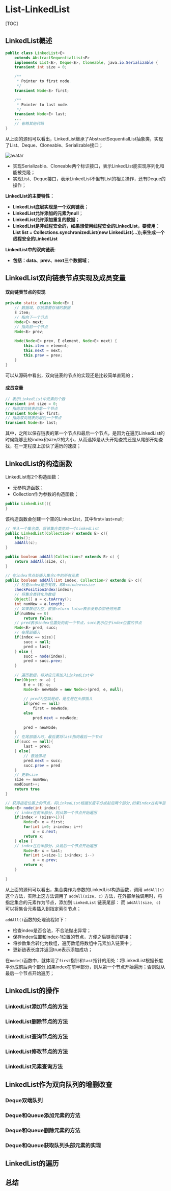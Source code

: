 # List-LinkedList

[TOC]

## LinkedList概述

```java
public class LinkedList<E>
    extends AbstractSequentialList<E>
    implements List<E>, Deque<E>, Cloneable, java.io.Serializable {
    transient int size = 0;

    /**
     * Pointer to first node.
     */
    transient Node<E> first;

    /**
     * Pointer to last node.
     */
    transient Node<E> last;
    ...
    // 省略其他代码
}
```

从上面的源码可以看出，LinkedList继承了AbstractSequentialList抽象类，实现了List、Deque、Cloneable、Serializable接口；

![avatar](F:\找工作\Java基础\Java\images\LinkedListUML.png)

- 实现Serializable、Cloneable两个标识接口，表示LinkedList能实现序列化和能被克隆；
- 实现List、Deque接口，表示LinkedList不但有List的相关操作，还有Deque的操作；



**LinkedList的主要特性：**

- **LinkedList底层实现是一个双向链表**；
- **LinkedList允许添加的元素为null**；
- **LinkedList允许添加重复的数据**；
- **LinkedList是非线程安全的，如果想使用线程安全的LinkedList，要使用：List list = Collections.synchronizedList(new LinkedList(...));来生成一个线程安全的LinkedList**



**LinkedList中的双向链表**:

- **包括：data、prev、next三个数据域**；



## LinkedList双向链表节点实现及成员变量

#### 双向链表节点的实现

```java
private static class Node<E> {
    // 数据域，存放需要存储的数据
    E item;
    // 指向下一个节点
    Node<E> next;
    // 指向前一个节点
    Node<E> prev;
    
    Node(Node<E> prev, E element, Node<E> next) {
        this.item = element;
        this.next = next;
        this.prev = prev;
    }
}
```

可以从源码中看出，双向链表的节点的实现还是比较简单直观的；

#### 成员变量

```java
// 表示LinkedList中元素的个数
transient int size = 0;
// 指向双向链表的第一个节点
transient Node<E> first;
// 指向双向链表的最后一个节点
transient Node<E> last;
```

其中，之所以保存链表的第一个节点和最后一个节点，是因为在遍历LinkedList的时候能够比较index和size/2的大小，从而选择是从头开始查找还是从尾部开始查找，在一定程度上加快了遍历的速度；



## LinkedList的构造函数

LinkedList有2个构造函数：

- 无参构造函数；
- Collection作为参数的构造函数；

```java
public LinkedList(){
}
```

该构造函数会创建一个空的LinkedList，其中first=last=null;

```java
// 传入一个集合类，将该集合类变成一个LinkedList
public LinkedList(Collection<? extends E> c){
    this();
    addAll(c);
}

public boolean addAll(Collection<? extends E> c) {
    return addAll(size, c);
}

// 在index节点处插入集合c中的所有元素
public boolean addAll(int index, Collection<? extends E> c){
    // 检查index是否有效，即0<=index<=size
    checkPositionIndex(index);
    // 将集合类转化为数组
    Object[] a = c.toArray();
    int numNew = a.length;
    // 如果数组为空，直接return false表示没有添加任何元素
    if(numNew == 0)
        return false;
    // pred表示index位置处的前一个节点，succ表示位于index位置的节点
    Node<E> pred, succ;
    // 在尾部插入
    if(index == size){
        succ = null;
        pred = last;
    } else {
        succ = node(index);
        pred = succ.prev;
    }
    
    // 遍历数组，将对应元素加入LinkedList中
    for(Object o: a) {
        E e = (E) o;
        Node<E> newNode = new Node<>(pred, e, null);
        
        // pred为空就是说，是在是在头部插入
        if(pred == null)
        	first = newNode;
        else
            pred.next = newNode;
        
        pred = newNode;
    }
    // 在尾部插入时，最后要将last指向最后一个节点
    if(succ == null){
        last = pred;
    } else{
        // 普通情况
        pred.next = succ;
        succ.prev = pred
    }
    // 更新size
    size += numNew;
    modCount++;
    return true
}

// 获得指定位置上的节点，将LinkedList根据长度平分成前后两个部分,如果index在前半部分，则从第一个节点开始遍历；否则就从最后一个节点开始遍历
Node<E> node(int index){
    // index在前半部分，则从第一个节点开始遍历
    if(index < (size>>1)){
        Node<E> x = first;
        for(int i=0; i<index; i++)
            x = x.next;
        return x;
    } else {
    // index在后半部分，从最后一个节点开始遍历
        Node<E> x = last;
        for(int i=size-1; i>index; i--)
            x = x.prev;
        return x;
    }
    
}

```

从上面的源码可以看出，集合类作为参数的LinkedList构造函数，调用 `addAll(c)` 这个方法，实际上这方法调用了 `addAll(size, c)` 方法，在外部单独调用时，将指定集合的元素作为节点，添加到 `LinkedList` 链表尾部： 而 `addAll(size, c)` 可以将集合元素插入到指定索引节点；

`addAll()`函数的处理流程如下：

- 检查index是否合法，不合法抛出异常；
- 保存index位置和index-1位置的节点，方便之后链表的链接；
- 将参数集合转化为数组，遍历数组将数组中元素加入链表中；
- 更新链表长度并返回true表示添加成功；

在`node()`函数中，就体现了`first`指针和`last`指针的用处：将LinkedList根据长度平分成前后两个部分,如果index在前半部分，则从第一个节点开始遍历；否则就从最后一个节点开始遍历；



## LinkedList的操作



### LinkedList添加节点的方法





### LinkedList删除节点的方法



### LinkedList查询节点的方法





### LinkedList修改节点的方法





### LinkedList元素查询方法





## LinkedList作为双向队列的增删改查





### Deque双端队列







### Deque和Queue添加元素的方法





### Deque和Queue删除元素的方法





### Deque和Queue获取队列头部元素的实现







## LinkedList的遍历





## 总结





